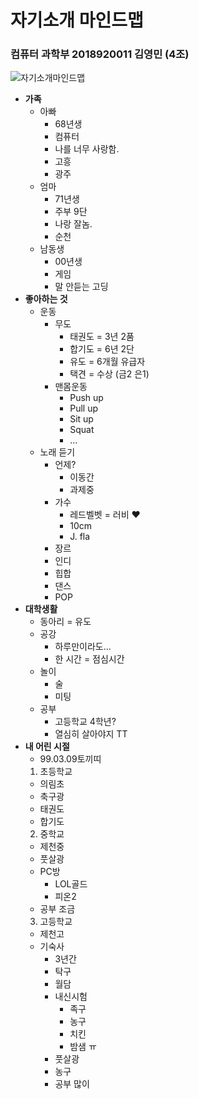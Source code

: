 # 자기소개 마인드맵
### 컴퓨터 과학부 2018920011 김영민 (4조)

![자기소개마인드맵](https://picasaweb.google.com/105690647232824807429/6606259623395550769#6606259630771385186 "자기소개마인드맵")

* **가족**
  * 아빠
    * 68년생
    * 컴퓨터
    * 나를 너무 사랑함.
    * 고흥
    * 광주
  * 엄마
    * 71년생
    * 주부 9단
    * 나랑 잘놈.
    * 순천
  * 남동생
    * 00년생
    * 게임
    * 말 안듣는 고딩
* **좋아하는 것**
  * 운동
    * 무도
      * 태권도
        = 3년 2품
      * 합기도
        = 6년 2단 
      * 유도
        = 6개월 유급자
      * 택견
        = 수상
          (금2 은1)
    * 맨몸운동
      * Push up
      * Pull up
      * Sit up
      * Squat
      * ...
  * 노래 듣기
    * 언제?
      * 이동간
      * 과제중
    * 가수
      * 레드벨벳
        = 러비 ♥
      * 10cm
      * J. fla
    * 장르
     * 인디
     * 힙합
     * 댄스
     * POP
* **대학생활**
  * 동아리
    = 유도
  * 공강
    * 하루만이라도...
    * 한 시간
      = 점심시간
  * 놀이
    * 술
    * 미팅
  * 공부
    * 고등학교 4학년?
    * 열심히 살아야지 TT
* **내 어린 시절**
  * 99.03.09토끼띠
  1. 초등학교
    * 의림초
    * 축구광
    * 태권도
    * 합기도
  2. 중학교
    * 제천중
    * 풋살광
    * PC방
      * LOL골드
      * 피온2
    * 공부 조금
  3. 고등학교
    * 제천고
    * 기숙사
      * 3년간
      * 탁구
      * 월담
      * 내신시험
        * 족구
        * 농구
        * 치킨
        * 밤샘 ㅠ
      * 풋살광
      * 농구
      * 공부 많이
    
